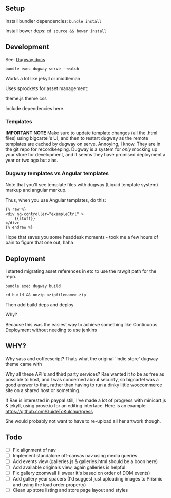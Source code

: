 ## Setup

Install bundler dependencies:
``bundle install``

Install bower deps:
``cd source && bower install``

## Development

See: [Dugway docs](https://github.com/bigcartel/dugway)

``bundle exec dugway serve --watch``

Works a lot like jekyll or middleman

Uses sprockets for asset management:

theme.js
theme.css

Include dependencies here.

### Templates 
**IMPORTANT NOTE** Make sure to update template changes (all the .html files) using bigcartel's UI, and then to restart dugway as the remote templates are cached by dugway on serve. Annoying, I know.  They are in the git repo for recordkeeping.  Dugway is a system for *only* mocking up your store for development, and it seems they have promised deployment a year or two ago but alas.

### Dugway templates vs Angular templates

Note that you'll see template files with dugway (Liquid template system) markup and angular markup.  

Thus, when you use Angular templates, do this:
```liquid
{% raw %}
<div ng-controller="exampleCtrl" >
    {{stuff}}
</div>
{% endraw %}
```
Hope that saves you some headdesk moments - took me a few hours of pain to figure that one out, haha

## Deployment

I started migrating asset references in <head> etc to use the rawgit path for the repo.

``bundle exec dugway build``

``cd build && unzip <zipfilename>.zip``

Then add build deps and deploy

Why?

Because this was the easiest way to achieve something like Continuous Deployment without needing to use jenkins

## WHY?

Why sass and coffeescript? Thats what the original 'indie store' dugway theme came with

Why all these API's and third party services? Rae wanted it to be as free as possible to host, and I was concerned about security, so bigcartel was a good answer to that, rather than having to run a dinky little woocommerce site on a shared host or something.

If Rae is interested in paypal still, I've made a lot of progress with minicart.js & jekyll, using prose.io for an editing interface. Here is an example:
https://github.com/GuideToKulchur/press

She would probably not want to have to re-upload all her artwork though.

## Todo

- [ ] Fix alignment of nav
- [ ] Implement standalone off-canvas nav using media queries
- [ ] Add events view (galleries.js & galleries.html should be a boon here)
- [ ] Add available originals view, again galleries is helpful
- [ ] Fix gallery zoomwall (I swear it's based on order of DOM events)
- [ ] Add gallery year spacers (I'd suggest just uploading images to Prismic and using the load order property)
- [ ] Clean up store listing and store page layout and styles
